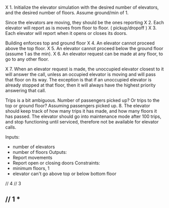 X 1. Initialize the elevator simulation with the desired number of elevators, and the desired number of floors. Assume ground/min of 1.

Since the elevators are moving, they should be the ones reporting
X 2. Each elevator will report as is moves from floor to floor.
( pickup/dropoff )
X 3. Each elevator will report when it opens or closes its doors.

Building enforces top and ground floor
X 4. An elevator cannot proceed above the top floor.
X 5. An elevator cannot proceed below the ground floor (assume 1 as the min).
X 6. An elevator request can be made at any floor, to go to any other floor.

X 7. When an elevator request is made, the unoccupied elevator closest to it will answer
the call, unless an occupied elevator is moving and will pass that floor on its way. The
exception is that if an unoccupied elevator is already stopped at that floor, then it will
always have the highest priority answering that call.

Trips is a bit ambiguous. Number of passengers picked up? Or trips to the top or ground floor? Assuming passengers picked up.
8. The elevator should keep track of how many trips it has made, and how many floors it has passed. The elevator should go into maintenance mode after 100 trips, and stop functioning until serviced, therefore not be available for elevator calls.

Inputs:
  - number of elevators
  - number of floors
Outputs:
  - Report movements
  - Report open or closing doors
Constraints:
  - minimum floors, 1
  - elevator can't go above top or below bottom floor

// 4
// 3

// 1  *
-----------------------------------